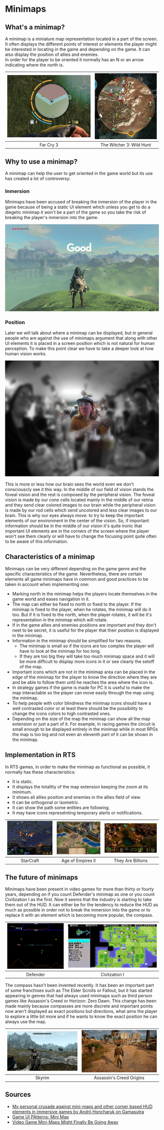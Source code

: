 # Minimaps

## What's a minimap?
A minimap is a miniature map representation located in a part of the screen. It often displays the different points of interest or elements the player might be interested in locating in the game and depending on the game. It can also display the position of allies and enemies.  
In order for the player to be oriented it normally has an N or an arrow indicating where the north is. 

|![far cry 3 minimap](https://github.com/marcpages2020/Minimaps/blob/master/docs/images/Far_Cry_3_Minimap.jpg?raw=true)|![the witcher 3 minimap](https://github.com/marcpages2020/Minimaps/blob/master/docs/images/The_Witcher_3_Minimap.jpg?raw=true)|
|:---:|:---:|
|Far Cry 3|The Witcher 3: Wild Hunt|


## Why to use a minimap?
A minimap can help the user to get oriented in the game world but its use has created a lot of controversy:
### Inmersion
Minimaps have been accused of breaking the inmersion of the player in the game because of being a static UI element which unless you get to do a diegetic minimap it won't be a part of the game so you take the risk of breaking the player's inmersion into the game. 

![BotW HUD](https://github.com/marcpages2020/Minimaps/blob/master/docs/images/BotW_HUD.gif?raw=true)

### Position
Later we will talk about where a minimap can be displayed, but in general people who are against the use of minimaps argument that along with other UI elements it is placed in a screen position which is not natural for human perception.
To make this point clear we have to take a deeper look at how human vision works. 

![foveal vision](https://github.com/marcpages2020/Minimaps/blob/master/docs/images/foveal_and_peripheral_vision.jpg?raw=true)

This is more or less how our brain sees the world even we don't consciouscly see it this way. In the middle of our field of vision stands the foveal vision and the rest is composed by the peripheral vision. The foveal vision is made by our cone cells located mainly in the middle of our retina and they send clear colored images to our brain while the peripheral vision is made by our rod cells which send uncolored and less clear images to our brain. This is why our eyes always move: to try to keep the important elements of our environment in the center of the vision. 
So, if important information should be in the middle of our vision it's quite ironic that important UI elements are in the corners of the screen where the player won't see them clearly or will have to change the focusing point quite often to be aware of this information. 

## Characteristics of a minimap
Minimaps can be very different depending on the game genre and the specific characteristics of the game. Nevertheless, there are certain elements all game minimaps have in common and good practices to be taken in account when implementing one:
* Marking north in the minimap helps the players locate themselves in the game world and eases navigation in it. 
* The map can either be fixed to north or fixed to the player. If the minimap is fixed to the player, when he rotates, the minimap will do it too. But if it is fixed to the north, when the player rotates, it will be it's representation in the minimap which will rotate. 
* If in the game allies and enemies positions are important and they don't neet to be secret, it is useful for the player that their position is displayed in the minimap. 
* Information in the minimap should be simplified for two reasons. 
  * The minimap is small so if the icons are too complex the player will have to look at the minimap for too long. 
  * If they are too big they will take too much minimap space and it will be more difficult to display more icons in it or see clearly the setoff of the map. 
* Important icons which are not in the minimap area can be placed in the edge of the minimap for the player to know the direction where they are and be able to follow them until he reaches the area where the icon is. 
* In strategy games if the game is made for PC it is useful to make the map interactable so the player can move easily through the map using the minimap.
* To help people with color blindness the minimap icons should have a well contrasted color or at least there should be the possibility to change the icons colors to high contrasted ones. 
* Depending on the size of the map the minimap can show all the map extension or just a part of it. For example, in racing games the circuit is small enough to be displayed entirely in the minimap while in most RPGs the map is too big and not even an eleventh part of it can be shown in the minimap. 

## Implementation in RTS 
In RTS games, in order to make the minimap as functional as possible, it normally has these characteristics:
 * It is static.
 * It displays the totallity of the map extension keeping the zoom at its minimum. 
 * It shows all allies position and enemies in the allies field of view. 
 * It can be orthogonal or isometric. 
 * It can show the path some entities are following.
 * It may have icons represetnting temporary alerts or notifications. 

|![StarCraft](https://github.com/marcpages2020/Minimaps/blob/master/docs/images/Starcraft%20Minimap.png?raw=true)|![Age of Empires](https://github.com/marcpages2020/Minimaps/blob/master/docs/images/AoE2_Minimap.jpg?raw=true)|![they are billions image](https://github.com/marcpages2020/Minimaps/blob/master/docs/images/TheyAreBillionsMinimap.jpg?raw=true)|
|:---:|:---:|:---:|
|StarCraft|Age of Empires II|They Are Billions|

## The future of minimaps
Minimaps have been present in video games for more than thirty or fourty years, depending on if you count Defender's minimap as one or you count Civilization I as the first. Now it seems that the industry is starting to take them out of the HUD. It can either be for the tendency to reduce the HUD as much as possible in order not to break the inmersion into the game or to replace it with an element which is becoming more popular, the compass.

|![Defender's minimap](https://github.com/marcpages2020/Minimaps/blob/master/docs/images/defender.png?raw=true)|![Civilization minimap](https://github.com/marcpages2020/Minimaps/blob/master/docs/images/Civilization.jpg?raw=true)|
|:---:|:---:|
|Defender|Civlization I|

The compass hasn't been invented recently. It has been an important part of some franchises such as The Elder Scrolls or Fallout, but it has started appearing in genres that had always used minimaps such as third person games like Assassin's Creed or Horizon: Zero Dawn. This change has been made mainly because compasses are more discrete and important points now aren't displayed as exact positions but directions, what aims the player to explore a little bit more and if he wants to know the exact position he can always use the map. 
 
|![Skyrim](https://github.com/marcpages2020/Minimaps/blob/master/docs/images/Skyrim%20compass.jpg?raw=true)|![AC compass](https://github.com/marcpages2020/Minimaps/blob/master/docs/images/ACO_Compass.jpg?raw=true)|
|:---: |:---:|
|Skyrim|Assassin's Creed Origins|

## Sources
* [My personal crusade against mini-maps and other corner based HUD elements in immersive games by Andrii Honcharuk on Gamasutra](https://www.gamasutra.com/blogs/AndriiHoncharuk/20170714/301733/My_personal_crusade_against_minimaps_and_other_corner_based_HUD_elements_in_immersive_games.php)
* [Game UI PAtterns: Mini Map](https://gameuipatterns.com/gameui/mini-map/)
* [Video Game Mini-Maps Might Finally Be Going Away](https://www.kotaku.com.au/2017/11/video-game-mini-maps-might-finally-be-going-away/)

